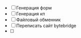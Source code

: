 - [ ] Генерация форм 
- [ ] Генерация кп 
- [ ] Файловый обменник 
- [ ] Переписать сайт bytebridge 
- [ ] 
